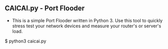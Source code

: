 ## CAICAI.py - Port Flooder

- This is a simple Port Flooder written in Python 3. Use this tool to quickly stress test your network devices and measure your router's or server's load.

$ python3 caicai.py